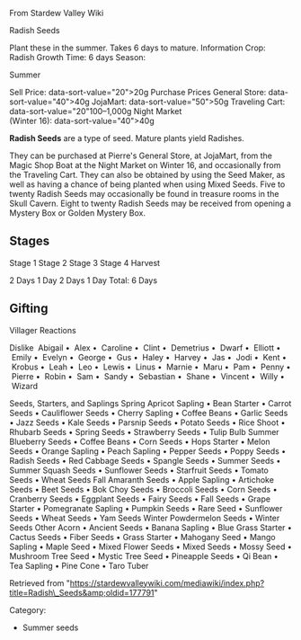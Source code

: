 From Stardew Valley Wiki

Radish Seeds

Plant these in the summer. Takes 6 days to mature. Information Crop: Radish Growth Time: 6 days Season:

Summer

Sell Price: data-sort-value="20"&gt;20g Purchase Prices General Store: data-sort-value="40"&gt;40g JojaMart: data-sort-value="50"&gt;50g Traveling Cart: data-sort-value="20"100–1,000g Night Market  
(Winter 16): data-sort-value="40"&gt;40g

**Radish Seeds** are a type of seed. Mature plants yield Radishes.

They can be purchased at Pierre's General Store, at JojaMart, from the Magic Shop Boat at the Night Market on Winter 16, and occasionally from the Traveling Cart. They can also be obtained by using the Seed Maker, as well as having a chance of being planted when using Mixed Seeds. Five to twenty Radish Seeds may occasionally be found in treasure rooms in the Skull Cavern. Eight to twenty Radish Seeds may be received from opening a Mystery Box or Golden Mystery Box.

## Stages

Stage 1 Stage 2 Stage 3 Stage 4 Harvest

2 Days 1 Day 2 Days 1 Day Total: 6 Days

## Gifting

Villager Reactions

Dislike  Abigail •  Alex •  Caroline •  Clint •  Demetrius •  Dwarf •  Elliott •  Emily •  Evelyn •  George •  Gus •  Haley •  Harvey •  Jas •  Jodi •  Kent •  Krobus •  Leah •  Leo •  Lewis •  Linus •  Marnie •  Maru •  Pam •  Penny •  Pierre •  Robin •  Sam •  Sandy •  Sebastian •  Shane •  Vincent •  Willy •  Wizard

Seeds, Starters, and Saplings Spring Apricot Sapling • Bean Starter • Carrot Seeds • Cauliflower Seeds • Cherry Sapling • Coffee Beans • Garlic Seeds • Jazz Seeds • Kale Seeds • Parsnip Seeds • Potato Seeds • Rice Shoot • Rhubarb Seeds • Spring Seeds • Strawberry Seeds • Tulip Bulb Summer Blueberry Seeds • Coffee Beans • Corn Seeds • Hops Starter • Melon Seeds • Orange Sapling • Peach Sapling • Pepper Seeds • Poppy Seeds • Radish Seeds • Red Cabbage Seeds • Spangle Seeds • Summer Seeds • Summer Squash Seeds • Sunflower Seeds • Starfruit Seeds • Tomato Seeds • Wheat Seeds Fall Amaranth Seeds • Apple Sapling • Artichoke Seeds • Beet Seeds • Bok Choy Seeds • Broccoli Seeds • Corn Seeds • Cranberry Seeds • Eggplant Seeds • Fairy Seeds • Fall Seeds • Grape Starter • Pomegranate Sapling • Pumpkin Seeds • Rare Seed • Sunflower Seeds • Wheat Seeds • Yam Seeds Winter Powdermelon Seeds • Winter Seeds Other Acorn • Ancient Seeds • Banana Sapling • Blue Grass Starter • Cactus Seeds • Fiber Seeds • Grass Starter • Mahogany Seed • Mango Sapling • Maple Seed • Mixed Flower Seeds • Mixed Seeds • Mossy Seed • Mushroom Tree Seed • Mystic Tree Seed • Pineapple Seeds • Qi Bean • Tea Sapling • Pine Cone • Taro Tuber

Retrieved from "https://stardewvalleywiki.com/mediawiki/index.php?title=Radish\_Seeds&amp;oldid=177791"

Category:

- Summer seeds